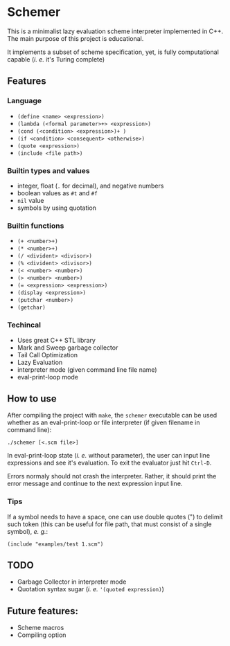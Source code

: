 # Schemer

This is a minimalist lazy evaluation scheme interpreter implemented in
C++. The main purpose of this project is educational.

It implements a subset of scheme specification, yet, is fully computational
capable (_i. e._ it's Turing complete)

## Features

### Language

* `(define <name> <expression>)`
* `(lambda (<formal parameter>+> <expression>)`
* `(cond (<condition> <expression>)+ )`
* `(if <condition> <consequent> <otherwise>)`
* `(quote <expression>)`
* `(include <file path>)`

### Builtin types and values

* integer, float (`.` for decimal), and negative numbers
* boolean values as `#t` and `#f`
* `nil` value
* symbols by using quotation

### Builtin functions

* `(+ <number>+)`
* `(* <number>+)`
* `(/ <divident> <divisor>)`
* `(% <divident> <divisor>)`
* `(< <number> <number>)`
* `(> <number> <number>)`
* `(= <expression> <expression>)`
* `(display <expression>)`
* `(putchar <number>)`
* `(getchar)`

### Techincal

* Uses great C++ STL library
* Mark and Sweep garbage collector
* Tail Call Optimization
* Lazy Evaluation
* interpreter mode (given command line file name)
* eval-print-loop mode

## How to use

After compiling the project with `make`, the `schemer` executable can be
used whether as an eval-print-loop or file interpreter (if given filename in
command line):

    ./schemer [<.scm file>]

In eval-print-loop state (_i. e._ without parameter), the user can input line
expressions and see it's evaluation. To exit the evaluator just hit `Ctrl-D`.

Errors normaly should not crash the interpreter. Rather, it should print the
error message and continue to the next expression input line.

### Tips

If a symbol needs to have a space, one can use double quotes (") to delimit
such token (this can be useful for file path, that must consist of a single
symbol), _e. g._:

    (include "examples/test 1.scm")

## TODO

* Garbage Collector in interpreter mode
* Quotation syntax sugar (_i. e._ `'(quoted expression)`)

## Future features:

* Scheme macros
* Compiling option

